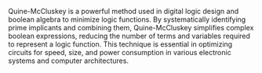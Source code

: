 Quine-McCluskey is a powerful method used in digital logic design and boolean algebra to minimize logic functions. 
By systematically identifying prime implicants and combining them, Quine-McCluskey simplifies complex boolean expressions,
reducing the number of terms and variables required to represent a logic function. This technique is essential in optimizing 
circuits for speed, size, and power consumption in various electronic systems and computer architectures.
